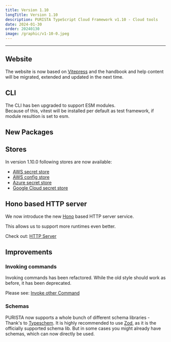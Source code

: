 ```yaml
---
title: Version 1.10
longTitle: Version 1.10
description: PURISTA TypeScript Cloud Framework v1.10 - Cloud tools 
date: 2024-01-30
order: 20240130
image: /graphic/v1-10-0.jpeg
---
```

<PostDetail>

---

## Website

The website is now based on [Vitepress](https://vitepress.dev) and the handbook and help content will be migrated, extended and updated in the next time.

## CLI

The CLI has ben upgraded to support ESM modules.  
Because of this, vitest will be installed per default as test framework, if module resultion is set to esm.

## New Packages

## Stores

In version 1.10.0 following stores are now available:

- [AWS secret store](../handbook/2_building_business-logic/stores/secret-stores.md)
- [AWS config store](../handbook/2_building_business-logic/stores/config-stores.md)
- [Azure secret store](../handbook/2_building_business-logic/stores/secret-stores.md)
- [Google Cloud secret store](../handbook/2_building_business-logic/stores/secret-stores.md)

## Hono based HTTP server

We now introduce the new [Hono](https://hono.dev/) based HTTP server service.

This allows us to support more runtimes even better.  

Check out: [HTTP Server](../handbook/3_eco_system/http_server.md)

## Improvements

### Invoking commands

Invoking commands has been refactored. While the old style should work as before, it has been deprecated.  

Please see: [Invoke other Command](../handbook/2_building_business-logic/command/invoke_command_from_command.md)

### Schemas

PURISTA now supports a whole bunch of different schema libraries - Thank's to [Typeschem](https://typeschema.com/#coverage).
It is highly recommended to use [Zod](https://zod.dev), as it is the officially supported schema lib. But in some cases you might already have schemas, which can now directly be used.

</PostDetail>
